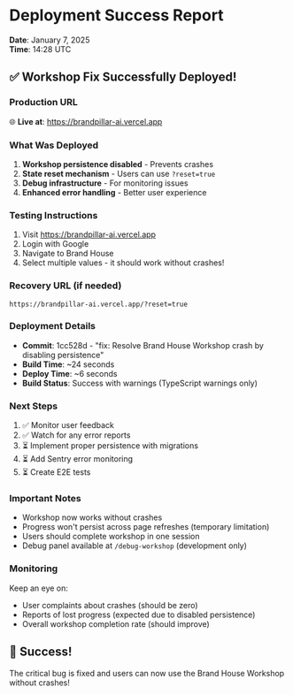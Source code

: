 # Deployment Success Report
**Date**: January 7, 2025  
**Time**: 14:28 UTC

## ✅ Workshop Fix Successfully Deployed!

### Production URL
🌐 **Live at**: https://brandpillar-ai.vercel.app

### What Was Deployed
1. **Workshop persistence disabled** - Prevents crashes
2. **State reset mechanism** - Users can use `?reset=true`
3. **Debug infrastructure** - For monitoring issues
4. **Enhanced error handling** - Better user experience

### Testing Instructions
1. Visit https://brandpillar-ai.vercel.app
2. Login with Google
3. Navigate to Brand House
4. Select multiple values - it should work without crashes!

### Recovery URL (if needed)
```
https://brandpillar-ai.vercel.app/?reset=true
```

### Deployment Details
- **Commit**: 1cc528d - "fix: Resolve Brand House Workshop crash by disabling persistence"
- **Build Time**: ~24 seconds
- **Deploy Time**: ~6 seconds
- **Build Status**: Success with warnings (TypeScript warnings only)

### Next Steps
1. ✅ Monitor user feedback
2. ✅ Watch for any error reports
3. ⏳ Implement proper persistence with migrations
4. ⏳ Add Sentry error monitoring
5. ⏳ Create E2E tests

### Important Notes
- Workshop now works without crashes
- Progress won't persist across page refreshes (temporary limitation)
- Users should complete workshop in one session
- Debug panel available at `/debug-workshop` (development only)

### Monitoring
Keep an eye on:
- User complaints about crashes (should be zero)
- Reports of lost progress (expected due to disabled persistence)
- Overall workshop completion rate (should improve)

## 🎉 Success!
The critical bug is fixed and users can now use the Brand House Workshop without crashes!